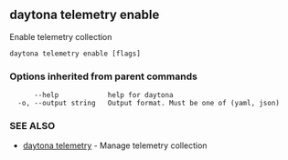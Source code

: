 ## daytona telemetry enable

Enable telemetry collection

```
daytona telemetry enable [flags]
```

### Options inherited from parent commands

```
      --help            help for daytona
  -o, --output string   Output format. Must be one of (yaml, json)
```

### SEE ALSO

* [daytona telemetry](daytona_telemetry.md)	 - Manage telemetry collection


